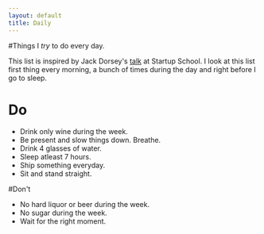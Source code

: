 ```yaml
---
layout: default
title: Daily
---
```


#Things I _try_ to do every day.

This list is inspired by Jack Dorsey's [talk](http://www.youtube.com/watch?v=wEQawgkCMOU) at Startup School. I look at this list first thing every morning, a bunch of times during the day and right before I go to sleep.

# Do
* Drink only wine during the week.
* Be present and slow things down. Breathe.
* Drink 4 glasses of water.
* Sleep atleast 7 hours.
* Ship something everyday.
* Sit and stand straight.

<p class="separator"></p>

#Don't
* No hard liquor or beer during the week.
* No sugar during the week.
* Wait for the right moment.